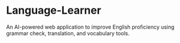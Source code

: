 # Language-Learner
An AI-powered web application to improve English proficiency using grammar check, translation, and vocabulary tools.
